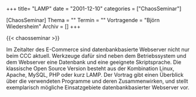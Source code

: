 +++
title= "LAMP"
date = "2001-12-10"
categories = ["ChaosSeminar"]

[ChaosSeminar]
Thema = ""
Termin = ""
Vortragende = "Björn Wiedersheim"
Archiv = []
+++

{{< chaosseminar >}}

Im Zeitalter des E-Commerce sind datenbankbasierte Webserver nicht nur beim CCC aktuell. Werkzeuge dafür sind neben dem Betriebssystem und dem Webserver eine Datenbank und eine geeignete Skriptsprache. Die klassische Open Source Version besteht aus der Kombination Linux, Apache, MySQL, PHP oder kurz LAMP. Der Vortrag gibt einen Überblick über die verwendeten Programme und deren Zusammenwirken, und stellt exemplarisch mögliche Einsatzgebiete datenbankbasierter Webserver vor.
